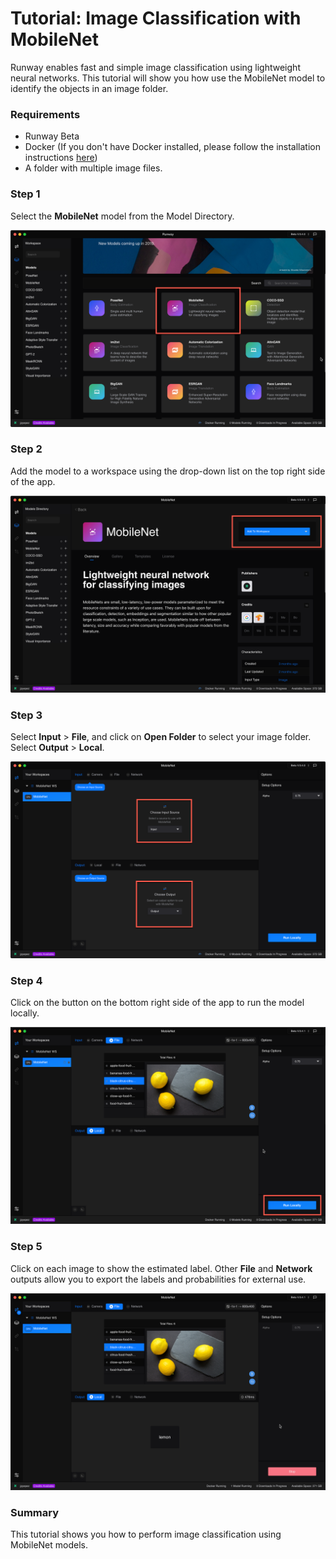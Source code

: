 # Tutorial: Image Classification with MobileNet

Runway enables fast and simple image classification using lightweight
neural networks. This tutorial will show you how use the MobileNet
model to identify the objects in an image folder.

### Requirements
* Runway Beta
* Docker (If you don't have Docker installed, please follow the
  installation instructions [here](https://docs.runwayapp.ai/#/installation?id=download-docker))
* A folder with multiple image files.

### Step 1

Select the **MobileNet** model from the Model Directory.

![Select Model](images/tutorial_mobilenet/01_select_model.png)

### Step 2

Add the model to a workspace using the drop-down list on the top right
side of the app.

![Add to Workspace](images/tutorial_mobilenet/02_add_to_workspace.png)

### Step 3

Select **Input** > **File**, and click on **Open Folder** to select
your image folder.
Select **Output** > **Local**.

![Set Input/Output](images/tutorial_mobilenet/03_set_io.png)

### Step 4

Click on the button on the bottom right side of the app to run the
model locally.

![Run the Model](images/tutorial_mobilenet/04_start.png)

### Step 5

Click on each image to show the estimated label. Other **File** and
**Network** outputs allow you to export the labels and probabilities
for external use.

![Success](images/tutorial_mobilenet/05_success.png)

### Summary

This tutorial shows you how to perform image classification using
MobileNet models.